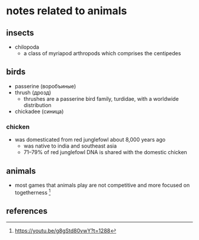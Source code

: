 # notes related to animals


## insects

- chilopoda
  - a class of myriapod arthropods which comprises the centipedes


## birds

- passerine (воробъиные)
- thrush (дрозд)
  - thrushes are a passerine bird family, turdidae, with a worldwide distribution
 - chickadee (синица)


### chicken

- was domesticated from red junglefowl about 8,000 years ago
  - was native to india and southeast asia
  - 71–79% of red junglefowl DNA is shared with the domestic chicken


## animals

- most games that animals play are not competitive and more focused on togetherness [^1]


## references

[^1]: https://youtu.be/g8gStd80vwY?t=1288
